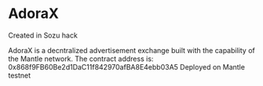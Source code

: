 # AdoraX 

Created in Sozu hack

AdoraX is a decntralized advertisement exchange built with the capability of the Mantle network.
The contract address is: 0x868f9FB60Be2d1DaC11f842970afBA8E4ebb03A5 
Deployed on Mantle testnet
